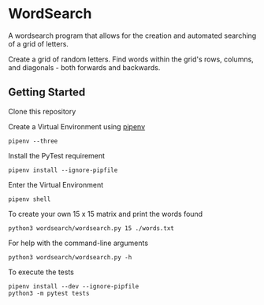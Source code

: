 # WordSearch

A wordsearch program that allows for the creation and automated searching of a grid of letters.

Create a grid of random letters.
Find words within the grid's rows, columns, and diagonals - both forwards and backwards.

## Getting Started

Clone this repository

Create a Virtual Environment using [pipenv](https://docs.pipenv.org/en/latest/install/)
```
pipenv --three
```

Install the PyTest requirement
```
pipenv install --ignore-pipfile
```

Enter the Virtual Environment
```
pipenv shell
```

To create your own 15 x 15 matrix and print the words found
```
python3 wordsearch/wordsearch.py 15 ./words.txt
```

For help with the command-line arguments
```
python3 wordsearch/wordsearch.py -h
```

To execute the tests
```
pipenv install --dev --ignore-pipfile
python3 -m pytest tests
```
